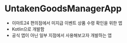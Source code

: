 # UntakenGoodsManagerApp

- 이마트24 편의점에서 미지급 이벤트 상품 수령 확인을 위한 앱
- Kotlin으로 개발함
- 공식 앱이 아닌 일부 지점에서 사용해보고자 개발하는 앱
